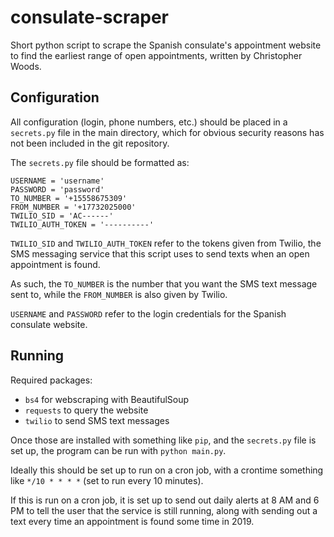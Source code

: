 # consulate-scraper
Short python script to scrape the Spanish consulate's appointment website to find the earliest range of open appointments, written by Christopher Woods.

## Configuration

All configuration (login, phone numbers, etc.) should be placed in a `secrets.py` file in the main directory, which for obvious security reasons has not been included in the git repository.

The `secrets.py` file should be formatted as:
```$xslt
USERNAME = 'username'
PASSWORD = 'password'
TO_NUMBER = '+15558675309'
FROM_NUMBER = '+17732025000'
TWILIO_SID = 'AC------'
TWILIO_AUTH_TOKEN = '----------'
```

`TWILIO_SID` and `TWILIO_AUTH_TOKEN` refer to the tokens given from Twilio, the SMS messaging service that this script uses to send texts when an open appointment is found.

As such, the `TO_NUMBER` is the number that you want the SMS text message sent to, while the `FROM_NUMBER` is also given by Twilio.

`USERNAME` and `PASSWORD` refer to the login credentials for the Spanish consulate website.

## Running

Required packages:

- `bs4` for webscraping with BeautifulSoup
- `requests` to query the website
- `twilio` to send SMS text messages

Once those are installed with something like `pip`, and the `secrets.py` file is set up, the program can be run with `python main.py`.

Ideally this should be set up to run on a cron job, with a crontime something like `*/10 * * * *` (set to run every 10 minutes). 

If this is run on a cron job, it is set up to send out daily alerts at 8 AM and 6 PM to tell the user that the service is still running, along with sending out a text every time an appointment is found some time in 2019.